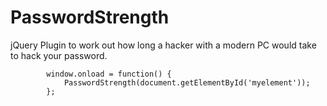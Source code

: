 PasswordStrength
================

jQuery Plugin to work out how long a hacker with a modern PC would take to hack your password.

            window.onload = function() {
                PasswordStrength(document.getElementById('myelement'));
            };
            
